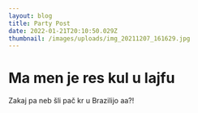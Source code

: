 ```yaml
---
layout: blog
title: Party Post
date: 2022-01-21T20:10:50.029Z
thumbnail: /images/uploads/img_20211207_161629.jpg
---
```

# Ma men je res kul u lajfu

Zakaj pa neb šli pač kr u Brazilijo aa?!